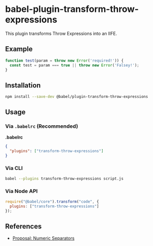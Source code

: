 # babel-plugin-transform-throw-expressions

This plugin transforms Throw Expressions into an IIFE.

## Example

```js
function test(param = throw new Error('required!')) {
  const test = param === true || throw new Error('Falsey!');
}
```

## Installation

```sh
npm install --save-dev @babel/plugin-transform-throw-expressions
```

## Usage

### Via `.babelrc` (Recommended)

**.babelrc**

```json
{
  "plugins": ["transform-throw-expressions"]
}
```

### Via CLI

```sh
babel --plugins transform-throw-expressions script.js
```

### Via Node API

```javascript
require("@babel/core").transform("code", {
  plugins: ["transform-throw-expressions"]
});
```

## References

* [Proposal: Numeric Separators](https://github.com/tc39/proposal-throw-expressions)
